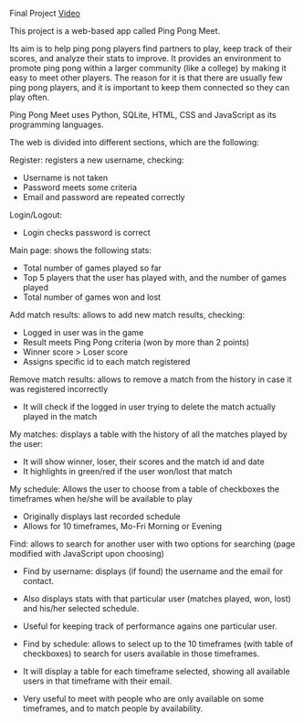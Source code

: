 Final Project [Video](https://www.youtube.com/watch?v=3pOB0Sdsuko)


This project is a web-based app called Ping Pong Meet.


Its aim is to help ping pong players find partners to play, keep track of their scores, and analyze their stats to improve.
It provides an environment to promote ping pong within a larger community (like a college) by making it easy to meet other players.
The reason for it is that there are usually few ping pong players, and it is important to keep them connected so they can play often.


Ping Pong Meet uses Python, SQLite, HTML, CSS and JavaScript as its programming languages.


The web is divided into different sections, which are the following:


Register: registers a new username, checking:
- Username is not taken
- Password meets some criteria
- Email and password are repeated correctly


Login/Logout:
- Login checks password is correct


Main page: shows the following stats:
- Total number of games played so far
- Top 5 players that the user has played with, and the number of games played
- Total number of games won and lost


Add match results: allows to add new match results, checking:
- Logged in user was in the game
- Result meets Ping Pong criteria (won by more than 2 points)
- Winner score > Loser score
- Assigns specific id to each match registered


Remove match results: allows to remove a match from the history in case it was registered incorrectly
- It will check if the logged in user trying to delete the match actually played in the match


My matches: displays a table with the history of all the matches played by the user:
- It will show winner, loser, their scores and the match id and date
- It highlights in green/red if the user won/lost that match


My schedule: Allows the user to choose from a table of checkboxes the timeframes when he/she will be available to play
- Originally displays last recorded schedule
- Allows for 10 timeframes, Mo-Fri Morning or Evening


Find: allows to search for another user with two options for searching (page modified with JavaScript upon choosing)
- Find by username: displays (if found) the username and the email for contact.
- Also displays stats with that particular user (matches played, won, lost) and his/her selected schedule.
- Useful for keeping track of performance agains one particular user.

- Find by schedule: allows to select up to the 10 timeframes (with table of checkboxes) to search for users available in those timeframes.
- It will display a table for each timeframe selected, showing all available users in that timeframe with their email.
- Very useful to meet with people who are only available on some timeframes, and to match people by availability.

